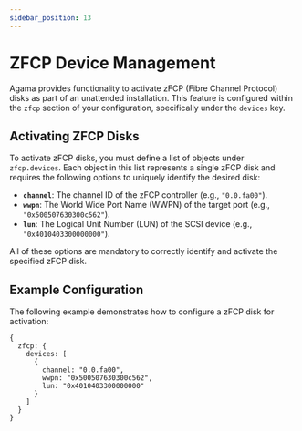 ```yaml
---
sidebar_position: 13
---
```


# ZFCP Device Management

Agama provides functionality to activate zFCP (Fibre Channel Protocol) disks as part of an unattended installation. This feature is configured within the `zfcp` section of your configuration, specifically under the `devices` key.

## Activating ZFCP Disks

To activate zFCP disks, you must define a list of objects under `zfcp.devices`. Each object in this list represents a single zFCP disk and requires the following options to uniquely identify the desired disk:

  * **`channel`**: The channel ID of the zFCP controller (e.g., `"0.0.fa00"`).
  * **`wwpn`**: The World Wide Port Name (WWPN) of the target port (e.g., `"0x500507630300c562"`).
  * **`lun`**: The Logical Unit Number (LUN) of the SCSI device (e.g., `"0x4010403300000000"`).

All of these options are mandatory to correctly identify and activate the specified zFCP disk.

## Example Configuration

The following example demonstrates how to configure a zFCP disk for activation:

```jsonnet
{
  zfcp: {
    devices: [
      {
        channel: "0.0.fa00",
        wwpn: "0x500507630300c562",
        lun: "0x4010403300000000"
      }
    ]
  }
}
```
